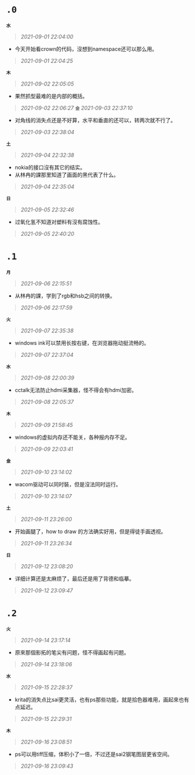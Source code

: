 **`.0`**
=========
**`水`**
>*2021-09-01 22:04:00*
- 今天开始看crown的代码，沒想到namespace还可以那么用。
>*2021-09-01 22:04:25*

**`木`**
>*2021-09-02 22:05:05*
- 果然抓型最难的是内部的概括。
>*2021-09-02 22:06:27*
**`金`**
>*2021-09-03 22:37:10*
- 对角线的消失点还是不好算，水平和垂直的还可以，转两次就不行了。
>*2021-09-03 22:38:04*

**`土`**
>*2021-09-04 22:32:38*
- nokia的接口沒有其它的结实。
- 从林冉的課那里知道了画面的黑代表了什么。
>*2021-09-04 22:35:04*

**`日`**
>*2021-09-05 22:32:46*
- 过氧化氢不知道对塑料有沒有腐蚀性。
>*2021-09-05 22:40:20*

**`.1`**
=========
**`月`**
>*2021-09-06 22:15:51*
- 从林冉的課，学到了rgb和hsb之间的转换。
>*2021-09-06 22:17:59*

**`火`**
>*2021-09-07 22:35:38*
- windows ink可以禁用长按右键，在浏览器拖动挺流畅的。
>*2021-09-07 22:37:04*

**`水`**
>*2021-09-08 22:00:39*
- cctalk无法防止hdmi采集器，怪不得会有hdmi加密。
>*2021-09-08 22:05:37*

**`木`**
>*2021-09-09 21:58:45*
- windows的虚拟内存还不能关，各种报内存不足。
>*2021-09-09 22:03:41*

**`金`**
>*2021-09-10 23:14:02*
- wacom驱动可以同时裝，但是沒法同时运行。
>*2021-09-10 23:14:07*

**`土`**
>*2021-09-11 23:26:00*
- 开始画腿了，how to draw 的方法确实好用，但是得徒手画透视。
>*2021-09-11 23:26:34*

**`日`**
>*2021-09-12 23:08:20*
- 详细计算还是太麻烦了，最后还是用了背德和临摹。
>*2021-09-12 23:09:47*

**`.2`**
=========
**`火`**
>*2021-09-14 23:17:14*
- 原來那個影拓的笔尖有问题，怪不得画起有问题。
>*2021-09-14 23:18:06*

**`水`**
>*2021-09-15 22:28:37*
- krita的消失点比sai更灵活，也有ps那些功能，就是拾色器难用，画起來也有点延迟。
>*2021-09-15 22:29:31*

**`木`**
>*2021-09-16 23:08:51*
- ps可以用tiff压缩，体积小了一倍，不过还是sai2钢笔图层更省空间。
>*2021-09-16 23:09:43*
